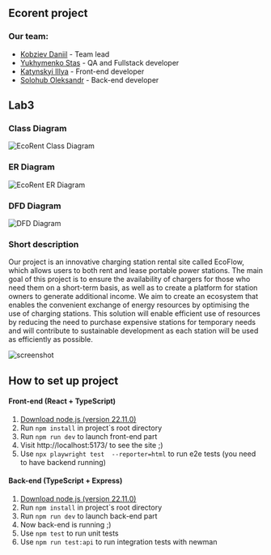 ## Ecorent project

### Our team:

- [Kobziev Daniil](https://t.me/Sevenpointnine) - Team lead
- [Yukhymenko Stas](https://t.me/stas_yukhymenko) - QA and Fullstack developer
- [Katynskyi Illya](https://t.me/girostark) - Front-end developer
- [Solohub Oleksandr](https://t.me/cyan_light) - Back-end developer

## Lab3

### Class Diagram

![EcoRent Class Diagram](https://github.com/user-attachments/assets/c85d205a-a158-4978-a30b-1ccd10b8ca93)

### ER Diagram

![EcoRent ER Diagram](https://github.com/user-attachments/assets/de656458-a995-47f4-abb7-a0ec1787665d)

### DFD Diagram

![DFD Diagram](link)

### Short description

Our project is an innovative charging station rental site called EcoFlow, which allows users to both rent and lease portable power stations. The main goal of this project is to ensure the availability of chargers for those who need them on a short-term basis, as well as to create a platform for station owners to generate additional income. We aim to create an ecosystem that enables the convenient exchange of energy resources by optimising the use of charging stations. This solution will enable efficient use of resources by reducing the need to purchase expensive stations for temporary needs and will contribute to sustainable development as each station will be used as efficiently as possible.

![screenshot](https://i.imgur.com/0bT7HSm.jpeg)

## How to set up project

#### Front-end (React + TypeScript)

1. [Download node.js (version 22.11.0)](https://nodejs.org/en/blog/release/v22.11.0)
2. Run ```npm install``` in project`s root directory
3. Run ```npm run dev``` to launch front-end part
5. Visit http://localhost:5173/ to see the site ;)
4. Use ```npx playwright test  --reporter=html``` to run e2e tests (you need to have backend running)

#### Back-end (TypeScript + Express)

1. [Download node.js (version 22.11.0)](https://nodejs.org/en/blog/release/v22.11.0)
2. Run ```npm install``` in project`s root directory
3. Run ```npm run dev``` to launch back-end part
4. Now back-end is running ;)
5. Use ```npm test``` to run unit tests
6. Use ```npm run test:api``` to run integration tests with newman
